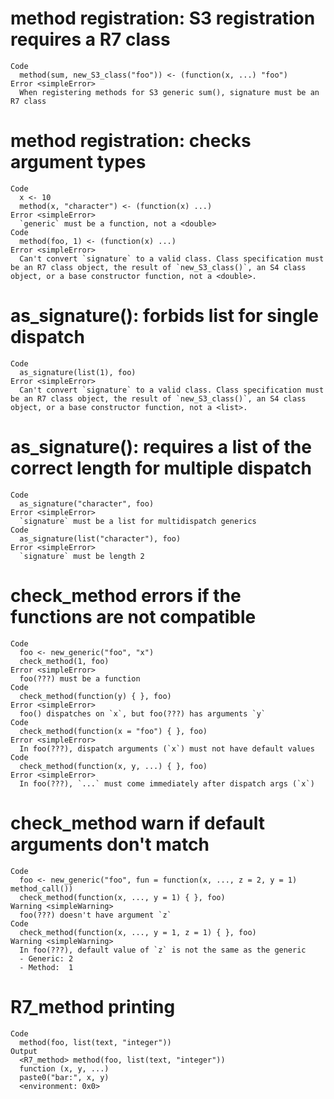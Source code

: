 # method registration: S3 registration requires a R7 class

    Code
      method(sum, new_S3_class("foo")) <- (function(x, ...) "foo")
    Error <simpleError>
      When registering methods for S3 generic sum(), signature must be an R7 class

# method registration: checks argument types

    Code
      x <- 10
      method(x, "character") <- (function(x) ...)
    Error <simpleError>
      `generic` must be a function, not a <double>
    Code
      method(foo, 1) <- (function(x) ...)
    Error <simpleError>
      Can't convert `signature` to a valid class. Class specification must be an R7 class object, the result of `new_S3_class()`, an S4 class object, or a base constructor function, not a <double>.

# as_signature(): forbids list for single dispatch

    Code
      as_signature(list(1), foo)
    Error <simpleError>
      Can't convert `signature` to a valid class. Class specification must be an R7 class object, the result of `new_S3_class()`, an S4 class object, or a base constructor function, not a <list>.

# as_signature(): requires a list of the correct length for multiple dispatch

    Code
      as_signature("character", foo)
    Error <simpleError>
      `signature` must be a list for multidispatch generics
    Code
      as_signature(list("character"), foo)
    Error <simpleError>
      `signature` must be length 2

# check_method errors if the functions are not compatible

    Code
      foo <- new_generic("foo", "x")
      check_method(1, foo)
    Error <simpleError>
      foo(???) must be a function
    Code
      check_method(function(y) { }, foo)
    Error <simpleError>
      foo() dispatches on `x`, but foo(???) has arguments `y`
    Code
      check_method(function(x = "foo") { }, foo)
    Error <simpleError>
      In foo(???), dispatch arguments (`x`) must not have default values
    Code
      check_method(function(x, y, ...) { }, foo)
    Error <simpleError>
      In foo(???), `...` must come immediately after dispatch args (`x`)

# check_method warn if default arguments don't match

    Code
      foo <- new_generic("foo", fun = function(x, ..., z = 2, y = 1) method_call())
      check_method(function(x, ..., y = 1) { }, foo)
    Warning <simpleWarning>
      foo(???) doesn't have argument `z`
    Code
      check_method(function(x, ..., y = 1, z = 1) { }, foo)
    Warning <simpleWarning>
      In foo(???), default value of `z` is not the same as the generic
      - Generic: 2
      - Method:  1

# R7_method printing

    Code
      method(foo, list(text, "integer"))
    Output
      <R7_method> method(foo, list(text, "integer"))
      function (x, y, ...) 
      paste0("bar:", x, y)
      <environment: 0x0>

